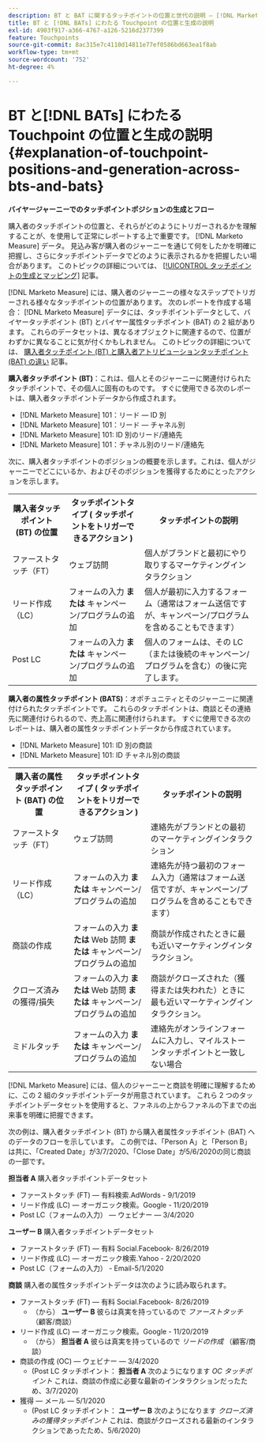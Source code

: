 ```yaml
---
description: BT と BAT に関するタッチポイントの位置と世代の説明 — [!DNL Marketo Measure]  — 製品ドキュメント
title: BT と [!DNL BATs] にわたる Touchpoint の位置と生成の説明
exl-id: 4903f917-a366-4767-a126-5216d2377399
feature: Touchpoints
source-git-commit: 8ac315e7c4110d14811e77ef0586bd663ea1f8ab
workflow-type: tm+mt
source-wordcount: '752'
ht-degree: 4%

---
```


# BT と[!DNL BATs] にわたる Touchpoint の位置と生成の説明  {#explanation-of-touchpoint-positions-and-generation-across-bts-and-bats}

**バイヤージャーニーでのタッチポイントポジションの生成とフロー**

購入者のタッチポイントの位置と、それらがどのようにトリガーされるかを理解することが、を使用して正常にレポートする上で重要です。 [!DNL Marketo Measure] データ。 見込み客が購入者のジャーニーを通じて何をしたかを明確に把握し、さらにタッチポイントデータでどのように表示されるかを把握したい場合があります。 このトピックの詳細については、 [[!UICONTROL タッチポイントの生成とマッピング]](/help/configuration-and-setup/getting-started-with-marketo-measure/touchpoint-generation-and-mapping.md) 記事。

[!DNL Marketo Measure] には、購入者のジャーニーの様々なステップでトリガーされる様々なタッチポイントの位置があります。 次のレポートを作成する場合： [!DNL Marketo Measure] データには、タッチポイントデータとして、バイヤータッチポイント (BT) とバイヤー属性タッチポイント (BAT) の 2 組があります。 これらのデータセットは、異なるオブジェクトに関連するので、位置がわずかに異なることに気が付くかもしれません。 このトピックの詳細については、 [購入者タッチポイント (BT) と購入者アトリビューションタッチポイント (BAT) の違い](/help/configuration-and-setup/getting-started-with-marketo-measure/difference-between-buyer-touchpoints-and-buyer-attribution-touchpoints.md) 記事。

**購入者タッチポイント (BT)**：これは、個人とそのジャーニーに関連付けられたタッチポイントで、その個人に固有のものです。 すぐに使用できる次のレポートは、購入者タッチポイントデータから作成されます。

* [!DNL Marketo Measure] 101：リード — ID 別
* [!DNL Marketo Measure] 101：リード — チャネル別
* [!DNL Marketo Measure] 101: ID 別のリード/連絡先
* [!DNL Marketo Measure] 101：チャネル別のリード/連絡先

次に、購入者タッチポイントのポジションの概要を示します。これは、個人がジャーニーでどこにいるか、およびそのポジションを獲得するためにとったアクションを示します。

<table> 
 <tbody>
  <tr>
   <th>購入者タッチポイント (BT) の位置</th> 
   <th>タッチポイントタイプ ( タッチポイントをトリガーできるアクション )</th> 
   <th>タッチポイントの説明</th> 
  </tr>
  <tr>
   <td>ファーストタッチ（FT）</td> 
   <td>ウェブ訪問</td> 
   <td>個人がブランドと最初にやり取りするマーケティングインタラクション</td> 
  </tr>
  <tr>
   <td>リード作成（LC）</td> 
   <td>フォームの入力 <strong>または</strong> キャンペーン/プログラムの追加</td> 
   <td>個人が最初に入力するフォーム（通常はフォーム送信ですが、キャンペーン/プログラムを含めることもできます）</td> 
  </tr>
  <tr>
   <td>Post LC</td> 
   <td>フォームの入力 <strong>または</strong> キャンペーン/プログラムの追加</td> 
   <td>個人のフォームは、その LC（または後続のキャンペーン/プログラムを含む）の後に完了します。</td> 
  </tr>
 </tbody>
</table>

**購入者の属性タッチポイント (BATS)**：オポチュニティとそのジャーニーに関連付けられたタッチポイントです。 これらのタッチポイントは、商談とその連絡先に関連付けられるので、売上高に関連付けられます。 すぐに使用できる次のレポートは、購入者の属性タッチポイントデータから作成されています。

* [!DNL Marketo Measure] 101: ID 別の商談
* [!DNL Marketo Measure] 101: ID チャネル別の商談

<table> 
 <tbody>
  <tr>
   <th>購入者の属性タッチポイント (BAT) の位置</th> 
   <th>タッチポイントタイプ ( タッチポイントをトリガーできるアクション )</th> 
   <th>タッチポイントの説明</th> 
  </tr>
  <tr>
   <td>ファーストタッチ（FT）</td> 
   <td>ウェブ訪問</td> 
   <td>連絡先がブランドとの最初のマーケティングインタラクション</td> 
  </tr>
  <tr>
   <td>リード作成（LC）</td> 
   <td>フォームの入力 <strong>または</strong> キャンペーン/プログラムの追加</td> 
   <td>連絡先が持つ最初のフォーム入力（通常はフォーム送信ですが、キャンペーン/プログラムを含めることもできます）</td> 
  </tr>
  <tr>
   <td>商談の作成</td> 
   <td>フォームの入力 <strong>または</strong> Web 訪問 <strong>または</strong> キャンペーン/プログラムの追加</td> 
   <td>商談が作成されたときに最も近いマーケティングインタラクション。</td> 
  </tr> 
  <tr>
   <td>クローズ済みの獲得/損失</td> 
   <td>フォームの入力 <strong>または</strong> Web 訪問 <strong>または</strong> キャンペーン/プログラムの追加</td> 
   <td>商談がクローズされた（獲得または失われた）ときに最も近いマーケティングインタラクション。</td> 
  </tr>
  <tr>
   <td>ミドルタッチ</td> 
   <td>フォームの入力 <strong>または</strong> キャンペーン/プログラムの追加</td> 
   <td>連絡先がオンラインフォームに入力し、マイルストーンタッチポイントと一致しない場合</td> 
  </tr>
 </tbody>
</table>

[!DNL Marketo Measure] には、個人のジャーニーと商談を明確に理解するために、この 2 組のタッチポイントデータが用意されています。 これら 2 つのタッチポイントデータセットを使用すると、ファネルの上からファネルの下までの出来事を明確に把握できます。

次の例は、購入者タッチポイント (BT) から購入者属性タッチポイント (BAT) へのデータのフローを示しています。 この例では、「Person A」と「Person B」は共に、「Created Date」が3/7/2020、「Close Date」が5/6/2020の同じ商談の一部です。

**担当者 A** 購入者タッチポイントデータセット

* ファーストタッチ (FT) — 有料検索.AdWords - 9/1/2019
* リード作成 (LC) — オーガニック検索。Google - 11/20/2019
* Post LC（フォームの入力） — ウェビナー — 3/4/2020

**ユーザー B** 購入者タッチポイントデータセット

* ファーストタッチ (FT) — 有料 Social.Facebook- 8/26/2019
* リード作成 (LC) — オーガニック検索.Yahoo - 2/20/2020
* Post LC（フォームの入力） - Email-5/1/2020

**商談** 購入者の属性タッチポイントデータは次のように読み取られます。

* ファーストタッチ (FT) — 有料 Social.Facebook- 8/26/2019
   * （から） **ユーザー B** 彼らは真実を持っているので _ファーストタッチ_ （顧客/商談）
* リード作成 (LC) — オーガニック検索。Google - 11/20/2019
   * （から） **担当者 A** 彼らは真実を持っているので _リードの作成_ （顧客/商談）
* 商談の作成 (OC) — ウェビナー — 3/4/2020
   * (Post LC タッチポイント： **担当者 A** 次のようになります _OC タッチポイント_ これは、商談の作成に必要な最新のインタラクションだったため、3/7/2020)
* 獲得 — メール — 5/1/2020
   * (Post LC タッチポイント： **ユーザー B** 次のようになります _クローズ済みの獲得タッチポイント_ これは、商談がクローズされる最新のインタラクションであったため、5/6/2020)
